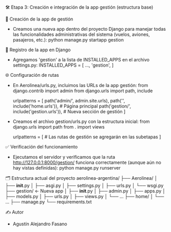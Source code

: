 🛠️ Etapa 3: Creación e integración de la app gestión (estructura base)

🧩 Creación de la app de gestión
- Creamos una nueva app dentro del proyecto Django para manejar todas las funcionalidades administrativas del sistema (vuelos, aviones, pasajeros, etc.):
    python manage.py startapp gestion

🧠 Registro de la app en Django
- Agregamos 'gestion' a la lista de INSTALLED_APPS en el archivo settings.py:
    INSTALLED_APPS = [
        ...,
        'gestion',
    ]

🌐 Configuración de rutas
- En Aerolinea/urls.py, incluimos las URLs de la app gestión:
    from django.contrib import admin
    from django.urls import path, include

    urlpatterns = [
        path('admin/', admin.site.urls),
        path('', include('home.urls')),         # Página principal
        path('gestion/', include('gestion.urls')),  # Nueva sección de gestión
    ]

- Creamos el archivo gestion/urls.py con la estructura inicial:
    from django.urls import path
    from . import views

    urlpatterns = [
        # Las rutas de gestión se agregarán en las subetapas
    ]

✅ Verificación del funcionamiento
- Ejecutamos el servidor y verificamos que la ruta http://127.0.0.1:8000/gestion/ funciona correctamente (aunque aún no hay vistas definidas):
    python manage.py runserver

🗂️ Estructura actual del proyecto
    aerolinea-argentina/
    ├── Aerolinea/
    │   ├── __init__.py
    │   ├── asgi.py
    │   ├── settings.py
    │   ├── urls.py
    │   └── wsgi.py
    ├── gestion/                  ← Nueva app
    │   ├── __init__.py
    │   ├── admin.py
    │   ├── apps.py
    │   ├── models.py
    │   ├── urls.py
    │   ├── views.py
    │   └── ...
    ├── home/
    │   └── ...
    ├── manage.py
    └── requirements.txt

✍️ Autor
- Agustín Alejandro Fasano